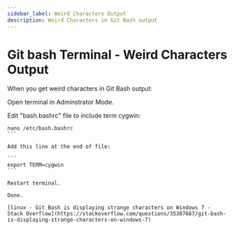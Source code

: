 ```yaml
---
sidebar_label: Weird Characters Output
description: Weird Characters in Git Bash output
---
```


# Git bash Terminal - Weird Characters Output

When you get weird characters in Git Bash output:

Open terminal in Adminstrator Mode.

Edit "bash.bashrc" file to include term cygwin:

````
nano /etc/bash.bashrc
```

Add this line at the end of file:

```
export TERM=cygwin
```

Restart terminal.

Done.

[linux - Git Bash is displaying strange characters on Windows 7 - Stack Overflow](https://stackoverflow.com/questions/35387667/git-bash-is-displaying-strange-characters-on-windows-7)